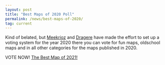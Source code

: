 ```yaml
---
layout: post
title: "Best Maps of 2020 Poll"
permalink: /news/best-maps-of-2020/
tag: current
---
```


Kind of belated, but [Meekrioz](/players/Meekrioz/) and [Dragere](/players/Dragere) have made the effort to set up a voting system for the year 2020 there you can vote for fun maps, oldschool maps and in all other categories for the maps published in 2020.

VOTE NOW! [The Best Map of 2021!](https://forum.ddnet.tw/viewforum.php?f=129)

